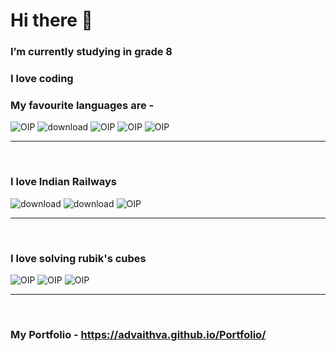 # Hi there 👋

 ### I’m currently studying in grade 8
 ### I love coding
 ### My favourite languages are - 
 ![OIP](https://user-images.githubusercontent.com/97515865/202095356-a488935d-e8e5-448a-ba20-eda9d4a981ff.jpg) ![download](https://user-images.githubusercontent.com/97515865/202093681-0420d3d0-ea4a-4555-b435-fcbc0a2db2f6.jpg) ![OIP](https://user-images.githubusercontent.com/97515865/202093717-cc3aa096-76f9-4ecf-a14f-5a6c4fe2227d.jpg) ![OIP](https://user-images.githubusercontent.com/97515865/202093763-f2d4c23a-2959-4269-ae8b-9e1c9c81d3e0.jpg)                                  ![OIP](https://user-images.githubusercontent.com/97515865/206830181-b1a24ea5-af3e-4f41-bb0a-f0c083a84dc7.jpg)
<br><hr><br>
### I love Indian Railways 
![download](https://user-images.githubusercontent.com/97515865/206830666-e1adeec6-380c-40d9-8c61-2397b5e35c62.jpg) ![download](https://user-images.githubusercontent.com/97515865/206830679-10e5c0f7-9dd8-41e0-b987-c37a7b942c9d.jpg)  ![OIP](https://user-images.githubusercontent.com/97515865/206830694-845b2d54-e406-4e2d-934c-b6b4d2881c0e.jpg)
<br><hr><br>
### I love solving rubik's cubes
![OIP](https://user-images.githubusercontent.com/97515865/206830777-ef6c8879-f450-481a-9660-33f2aa02b5fa.jpg) ![OIP](https://user-images.githubusercontent.com/97515865/206830814-52558127-20a7-4f87-95cd-8cecb5b90a97.jpg) ![OIP](https://user-images.githubusercontent.com/97515865/206830839-40b4f149-a278-4fc8-998f-7e8f8a6742fa.jpg)
<br><hr><br>
### My Portfolio - https://advaithva.github.io/Portfolio/







